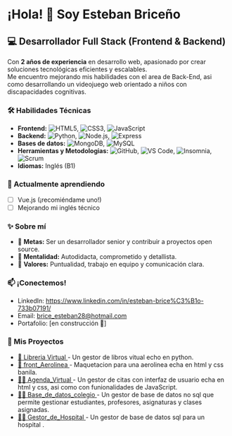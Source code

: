 # ¡Hola! 👋 Soy Esteban Briceño


## 💻 Desarrollador Full Stack (Frontend & Backend)
Con **2 años de experiencia** en desarrollo web, apasionado por crear soluciones tecnológicas eficientes y escalables.  
Me encuentro mejorando mis habilidades con el area de Back-End, asi como desarrollando un videojuego web orientado a 
niños con discapacidades cognitivas.

### 🛠️ Habilidades Técnicas  
- **Frontend:** ![HTML5](https://img.shields.io/badge/HTML5-E34F26?style=flat&logo=html5&logoColor=white), ![CSS3](https://img.shields.io/badge/CSS3-1572B6?style=flat&logo=css3&logoColor=white), ![JavaScript](https://img.shields.io/badge/JavaScript-F7DF1E?style=flat&logo=javascript&logoColor=black)  
- **Backend:** ![Python](https://img.shields.io/badge/Python-3776AB?style=flat&logo=python&logoColor=white), ![Node.js](https://img.shields.io/badge/Node.js-339933?style=flat&logo=nodedotjs&logoColor=white), ![Express](https://img.shields.io/badge/Express-000000?style=flat&logo=express&logoColor=white)  
- **Bases de datos:** ![MongoDB](https://img.shields.io/badge/MongoDB-47A248?style=flat&logo=mongodb&logoColor=white), ![MySQL](https://img.shields.io/badge/MySQL-4479A1?style=flat&logo=mysql&logoColor=white)  
- **Herramientas y Metodologias:** ![GitHub](https://img.shields.io/badge/GitHub-181717?style=for-the-badge&logo=github&logoColor=white), ![VS Code](https://img.shields.io/badge/VS_Code-007ACC?style=for-the-badge&logo=visualstudiocode&logoColor=white), ![Insomnia](https://img.shields.io/badge/Insomnia-5849BE?style=for-the-badge&logo=insomnia&logoColor=white), ![Scrum](https://img.shields.io/badge/Scrum-6DB33F?style=for-the-badge&logo=scrumalliance&logoColor=white)
- **Idiomas:** Inglés (B1)  

### 🌱 Actualmente aprendiendo
- [ ] Vue.js (¡recomiéndame uno!)  
- [ ] Mejorando mi inglés técnico  

### ✨ Sobre mí  
- 🎯 **Metas:** Ser un desarrollador senior y contribuir a proyectos open source.  
- 🧠 **Mentalidad:** Autodidacta, comprometido y detallista.  
- 🤝 **Valores:** Puntualidad, trabajo en equipo y comunicación clara.  

### 📫 ¡Conectemos!  
- LinkedIn: https://www.linkedin.com/in/esteban-brice%C3%B1o-733b07191/  
- Email: brice_esteban28@hotmail.com  
- Portafolio: [en construcción 🚧]
  
### 📂 Mis Proyectos

- [🧠 Libreria Virtual ](https://github.com/Est3eb4n/Libretia_virtual.git) - Un gestor de libros vitual echo en python.
- [🎨 front_Aerolinea ](https://github.com/Est3eb4n/Aero_linea_front_end.git) - Maquetacion para una aerolinea echa en html y css banila.
- [🎨🧠 Agenda_Virtual ](https://github.com/Est3eb4n/Examen_JavaScript_Brice-oOrtizEsteban.git) - Un gestor de citas con interfaz de usuario echa en html y css, asi como con funionalidades de JavaScript.
- [🧮🧠 Base_de_datos_colegio ](https://github.com/Est3eb4n/Base_de_datos_colegio.git) - Un gestor de base de datos no sql que permite gestionar estudiantes, profesores, asignaturas y clases asignadas.
- [🧮🧠 Gestor_de_Hospital ](https://github.com/Est3eb4n/Proyecto_NodeJS_BricenoOrtizEsteban.git) - Un gestor de base de datos sql para un hospital .
